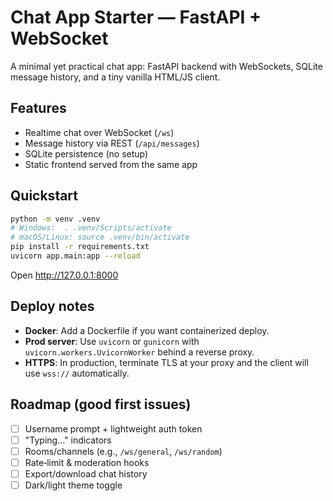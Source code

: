 # Chat App Starter — FastAPI + WebSocket

A minimal yet practical chat app: FastAPI backend with WebSockets, SQLite message history, and a tiny vanilla HTML/JS client.

## Features
- Realtime chat over WebSocket (`/ws`)
- Message history via REST (`/api/messages`)
- SQLite persistence (no setup)
- Static frontend served from the same app

## Quickstart
```bash
python -m venv .venv
# Windows:  . .venv/Scripts/activate
# macOS/Linux: source .venv/bin/activate
pip install -r requirements.txt
uvicorn app.main:app --reload
```
Open http://127.0.0.1:8000

## Deploy notes
- **Docker**: Add a Dockerfile if you want containerized deploy.
- **Prod server**: Use `uvicorn` or `gunicorn` with `uvicorn.workers.UvicornWorker` behind a reverse proxy.
- **HTTPS**: In production, terminate TLS at your proxy and the client will use `wss://` automatically.

## Roadmap (good first issues)
- [ ] Username prompt + lightweight auth token
- [ ] "Typing…" indicators
- [ ] Rooms/channels (e.g., `/ws/general`, `/ws/random`)
- [ ] Rate‑limit & moderation hooks
- [ ] Export/download chat history
- [ ] Dark/light theme toggle

